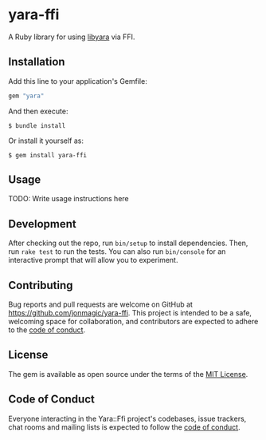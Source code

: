 # yara-ffi

A Ruby library for using [libyara](https://yara.readthedocs.io/en/stable/capi.html) via FFI.

## Installation

Add this line to your application's Gemfile:

```ruby
gem "yara"
```

And then execute:

    $ bundle install

Or install it yourself as:

    $ gem install yara-ffi

## Usage

TODO: Write usage instructions here

## Development

After checking out the repo, run `bin/setup` to install dependencies. Then, run `rake test` to run the tests. You can also run `bin/console` for an interactive prompt that will allow you to experiment.

## Contributing

Bug reports and pull requests are welcome on GitHub at https://github.com/jonmagic/yara-ffi. This project is intended to be a safe, welcoming space for collaboration, and contributors are expected to adhere to the [code of conduct](https://github.com/jonmagic/yara-ffi/blob/master/CODE_OF_CONDUCT.md).

## License

The gem is available as open source under the terms of the [MIT License](https://opensource.org/licenses/MIT).

## Code of Conduct

Everyone interacting in the Yara::Ffi project's codebases, issue trackers, chat rooms and mailing lists is expected to follow the [code of conduct](https://github.com/jonmagic/yara-ffi/blob/master/CODE_OF_CONDUCT.md).
